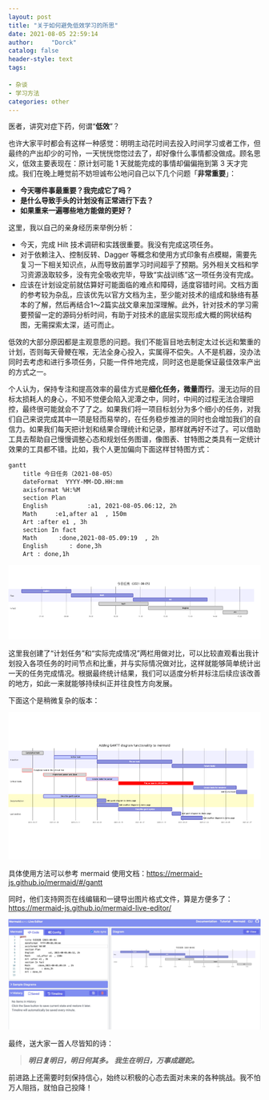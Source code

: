 ```yaml
---
layout: post
title: "关于如何避免低效学习的所思"
date: 2021-08-05 22:59:14
author:     "Dorck"
catalog: false
header-style: text
tags: 

- 杂谈
- 学习方法
categories: other
---
```




医者，讲究对症下药，何谓“**低效**”？

也许大家平时都会有这样一种感觉：明明主动花时间去投入时间学习或者工作，但最终的产出却少的可怜，一天恍恍惚惚过去了，却好像什么事情都没做成。顾名思义，低效主要表现在：原计划可能 1 天就能完成的事情却偏偏拖到第 3 天才完成。我们在晚上睡觉前不妨坦诚布公地问自己以下几个问题「**非常重要**」：

- **今天哪件事最重要？我完成它了吗？**
- **是什么导致手头的计划没有正常进行下去？**
- **如果重来一遍哪些地方能做的更好？**

这里，我以自己的亲身经历来举例分析：

- 今天，完成 Hilt 技术调研和实践很重要。我没有完成这项任务。
- 对于依赖注入、控制反转、Dagger 等概念和使用方式印象有点模糊，需要先复习一下相关知识点，从而导致前置学习时间超乎了预期。另外相关文档和学习资源汲取较多，没有完全吸收完毕，导致“实战训练”这一项任务没有完成。
- 应该在计划设定前就估算好可能面临的难点和障碍，适度容错时间。文档方面的参考较为杂乱，应该优先以官方文档为主，至少能对技术的组成和脉络有基本的了解，然后再结合1～2篇实战文章来加深理解。此外，针对技术的学习需要预留一定的源码分析时间，有助于对技术的底层实现形成大概的网状结构图，无需探索太深，适可而止。

低效的大部分原因都是主观意愿的问题。我们不能盲目地去制定太过长远和繁重的计划，否则每天骨鲠在喉，无法全身心投入，实属得不偿失。人不是机器，没办法同时去考虑和进行多项任务，只能一件件地完成，同时这也是能保证最佳效率产出的方式之一。



个人认为，保持专注和提高效率的最佳方式是**细化任务，微量而行**。漫无边际的目标太损耗人的身心，不知不觉便会陷入泥潭之中，同时，中间的过程无法合理把控，最终很可能就会不了了之。如果我们将一项目标划分为多个细小的任务，对我们自己来说完成其中一项是轻而易举的，在任务稳步推进的同时也会增加我们的自信力。如果我们每天把计划和结果合理统计和记录，那样就再好不过了。可以借助工具去帮助自己慢慢调整心态和规划任务图谱，像图表、甘特图之类具有一定统计效果的工具都不错。比如，我个人更加偏向下面这样甘特图方式：

```mermaid
gantt
    title 今日任务（2021-08-05）
    dateFormat  YYYY-MM-DD.HH:mm
    axisformat %H:%M
    section Plan
    English           :a1, 2021-08-05.06:12, 2h
    Math     :e1,after a1  , 150m
    Art :after e1 , 3h
    section In fact
    Math      :done,2021-08-05.09:19  , 2h
    English      : done,3h
    Art : done,1h
```



![daily-plan-sample](/img/in-post/post-other/daily-plan-sample.png)

这里我创建了“计划任务”和“实际完成情况”两栏用做对比，可以比较直观看出我计划投入各项任务的时间节点和比重，并与实际情况做对比，这样就能够简单统计出一天的任务完成情况。根据最终统计结果，我们可以适度分析并标注后续应该改善的地方，如此一来就能够持续纠正并往良性方向发展。

下面这个是稍微复杂的版本：

![long-days-gantt](/img/in-post/post-other/long-days-gantt.png)

具体使用方法可以参考 mermaid 使用文档：https://mermaid-js.github.io/mermaid/#/gantt

同时，他们支持网页在线编辑和一键导出图片格式文件，算是方便多了：https://mermaid-js.github.io/mermaid-live-editor/

![mermaid-editor-sample](/img/in-post/post-other/mermaid-editor-sample.png)

最终，送大家一首人尽皆知的诗：

> ***明日复明日，明日何其多。***
> ***我生在明日，万事成蹉跎。***



前进路上还需要时刻保持信心，始终以积极的心态去面对未来的各种挑战。我不怕万人阻挡，就怕自己投降！

